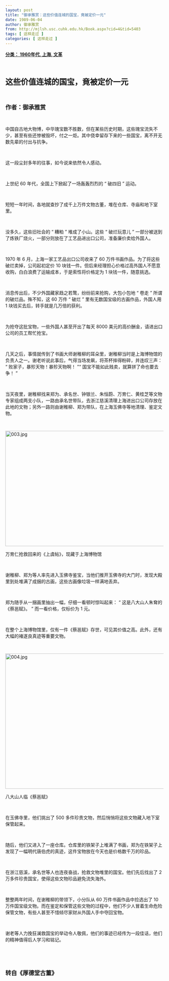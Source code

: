 ```yaml
---
layout: post
title: "御承雅赏：这些价值连城的国宝，竟被定价一元"
date: 1989-06-04
author: 御承雅赏
from: http://mjlsh.usc.cuhk.edu.hk/Book.aspx?cid=4&tid=5403
tags: [ 这样走过 ]
categories: [ 这样走过 ]
---
```


<div style="margin: 15px 10px 10px 0px;">
 <div>
  <span id="ctl00_ContentPlaceHolder1_chapter1_SubjectLabel" style="font-weight:bold;text-decoration:underline;">
   分类： 1960年代, 上海, 文革
  </span>
 </div>
 <p class="p1">
  <b>
   <font size="5">
    <span class="s1">
    </span>
    <br/>
   </font>
  </b>
 </p>
 <p class="p2">
  <span class="s1">
   <b>
    <font size="5">
     这些价值连城的国宝，竟被定价一元
    </font>
   </b>
  </span>
 </p>
 <p class="p1">
  <b>
   <font size="4">
    <span class="s1">
    </span>
    <br/>
   </font>
  </b>
 </p>
 <p class="p2">
  <span class="s1">
   <b>
    <font size="4">
     作者：御承雅赏
    </font>
   </b>
  </span>
 </p>
 <p class="p1">
  <span class="s1">
  </span>
  <br/>
 </p>
 <p class="p2">
  <span class="s1">
   中国自古地大物博，中华瑰宝数不胜数，但在某些历史时期，这些瑰宝流失不少，甚至有些还惨被毁坏，付之一炬。其中侥幸留存下来的一些国宝，离不开无数先辈的付出与抗争。
  </span>
 </p>
 <p class="p1">
  <span class="s1">
  </span>
  <br/>
 </p>
 <p class="p2">
  <span class="s1">
   这一段尘封多年的往事，如今说来依然令人感动。
  </span>
 </p>
 <p class="p1">
  <span class="s1">
  </span>
  <br/>
 </p>
 <p class="p2">
  <span class="s1">
   上世纪
  </span>
  <span class="s2">
   60
  </span>
  <span class="s1">
   年代，全国上下掀起了一场轰轰烈烈的
  </span>
  <span class="s2">
   “
  </span>
  <span class="s1">
   破四旧
  </span>
  <span class="s2">
   ”
  </span>
  <span class="s1">
   运动。
  </span>
 </p>
 <p class="p1">
  <span class="s1">
  </span>
  <br/>
 </p>
 <p class="p2">
  <span class="s1">
   短短一年时间，各地就查抄了成千上万件文物古董，堆在仓库、寺庙和地下室里。
  </span>
 </p>
 <p class="p1">
  <span class="s1">
  </span>
  <br/>
 </p>
 <p class="p2">
  <span class="s1">
   没多久，这些旧社会的
  </span>
  <span class="s2">
   “
  </span>
  <span class="s1">
   糟粕
  </span>
  <span class="s2">
   ”
  </span>
  <span class="s1">
   堆成了小山。这些
  </span>
  <span class="s2">
   “
  </span>
  <span class="s1">
   破烂玩意儿
  </span>
  <span class="s2">
   ”
  </span>
  <span class="s1">
   一部分被送到了炼铁厂烧火，一部分则放在了工艺品进出口公司，准备廉价卖给外国人。
  </span>
 </p>
 <p class="p1">
  <span class="s1">
  </span>
  <br/>
 </p>
 <p class="p2">
  <span class="s2">
   1970
  </span>
  <span class="s1">
   年
  </span>
  <span class="s2">
   6
  </span>
  <span class="s1">
   月，上海一家工艺品出口公司收来了
  </span>
  <span class="s2">
   60
  </span>
  <span class="s1">
   万件书画作品。为了将这些破烂卖掉，公司起初定价
  </span>
  <span class="s2">
   10
  </span>
  <span class="s1">
   块钱一件。但后来经理担心价格过高外国人不愿意收购，白白浪费了运输成本，于是索性将价格定为
  </span>
  <span class="s2">
   1
  </span>
  <span class="s1">
   块钱一件，随意挑选。
  </span>
 </p>
 <p class="p1">
  <span class="s1">
  </span>
  <br/>
 </p>
 <p class="p2">
  <span class="s1">
   消息传出后，不少外国藏家趋之若鹜，纷纷前来抢购，大包小包地
  </span>
  <span class="s2">
   “
  </span>
  <span class="s1">
   卷走
  </span>
  <span class="s2">
   ”
  </span>
  <span class="s1">
   所谓的破烂品。殊不知，这
  </span>
  <span class="s2">
   60
  </span>
  <span class="s1">
   万件
  </span>
  <span class="s2">
   “
  </span>
  <span class="s1">
   破烂
  </span>
  <span class="s2">
   ”
  </span>
  <span class="s1">
   里有无数国宝级的古画作品，外国人用
  </span>
  <span class="s2">
   1
  </span>
  <span class="s1">
   块钱买去后，转手就是几万倍的获利。
  </span>
 </p>
 <p class="p1">
  <span class="s1">
  </span>
  <br/>
 </p>
 <p class="p2">
  <span class="s1">
   为抢夺这批宝物，一些外国人甚至开出了每天
  </span>
  <span class="s2">
   8000
  </span>
  <span class="s1">
   美元的高价酬金，请进出口公司的员工帮忙抢宝。
  </span>
 </p>
 <p class="p1">
  <span class="s1">
  </span>
  <br/>
 </p>
 <p class="p2">
  <span class="s1">
   几天之后，事情就传到了书画大师谢稚柳的耳朵里，谢稚柳当时是上海博物馆的负责人之一。谢老听说此事后，气得当场发飙，将茶杯摔得粉碎，并连叹三声：
  </span>
  <span class="s2">
   “
  </span>
  <span class="s1">
   败家子，暴殄天物！暴殄天物啊！
  </span>
  <span class="s2">
   ”“
  </span>
  <span class="s1">
   国宝不能如此贱卖，就算拼了命也要去争！
  </span>
  <span class="s2">
   ”
  </span>
 </p>
 <p class="p1">
  <span class="s1">
  </span>
  <br/>
 </p>
 <p class="p2">
  <span class="s1">
   当天夜里，谢稚柳找来郑为、承名世、钟银兰、朱恒蔚、万育仁、黄桂芝等文物专家组成两支小队，一路由承名世带队，去浙江慈溪清理上海进出口公司存放在此地的文物；另外一路则由谢稚柳、郑为带队，在上海玉佛寺等地清理、鉴定文物。
  </span>
 </p>
 <p class="p1">
  <span class="s1">
  </span>
  <br/>
 </p>
 <p class="p3">
  <span class="s1">
   <img alt="003.jpg" border="0" height="359" src="/medias/contents/5403/003.jpg" width="550"/>
  </span>
 </p>
 <p class="p2">
  <span class="s1">
   万育仁抢救回来的《上虞帖》，现藏于上海博物馆
  </span>
 </p>
 <p class="p1">
  <span class="s1">
  </span>
  <br/>
 </p>
 <p class="p2">
  <span class="s1">
   谢稚柳、郑为等人率先进入玉佛寺鉴宝，当他们推开玉佛寺的大门时，发现大殿里到处堆满了成捆的古画，这些古画像垃圾一样满地丢弃。
  </span>
 </p>
 <p class="p1">
  <span class="s1">
  </span>
  <br/>
 </p>
 <p class="p2">
  <span class="s1">
   郑为随手从一捆画里抽出一幅，仔细一看顿时惊叫起来：
  </span>
  <span class="s2">
   “
  </span>
  <span class="s1">
   这是八大山人朱耷的《蔡邕赋》。
  </span>
  <span class="s2">
   ”
  </span>
  <span class="s1">
   而一看价格，仅标价为
  </span>
  <span class="s2">
   1
  </span>
  <span class="s1">
   元。
  </span>
 </p>
 <p class="p1">
  <span class="s1">
  </span>
  <br/>
 </p>
 <p class="p2">
  <span class="s1">
   在整个上海博物馆里，仅有一件《蔡邕赋》存世，可见其价值之高。此外，还有大幅的褚遂良真迹等重要文物。
  </span>
 </p>
 <p class="p1">
  <span class="s1">
  </span>
  <br/>
 </p>
 <p class="p3">
  <span class="s1">
   <img alt="004.jpg" border="0" height="421" src="/medias/contents/5403/004.jpg" width="550"/>
  </span>
 </p>
 <p class="p2">
  <span class="s1">
   八大山人临《蔡邕赋》
  </span>
 </p>
 <p class="p1">
  <span class="s1">
  </span>
  <br/>
 </p>
 <p class="p2">
  <span class="s1">
   在玉佛寺里，他们挑出了
  </span>
  <span class="s2">
   500
  </span>
  <span class="s1">
   多件珍贵文物，然后悄悄将这些文物藏入地下室保管起来。
  </span>
 </p>
 <p class="p1">
  <span class="s1">
  </span>
  <br/>
 </p>
 <p class="p2">
  <span class="s1">
   随后，他们又进入了一座仓库。仓库里的铁架子上堆满了书画，郑为在铁架子上发现了一幅明代唐伯虎的真迹，这件宝物放在今天也是价格数千万的珍品。
  </span>
 </p>
 <p class="p1">
  <span class="s1">
  </span>
  <br/>
 </p>
 <p class="p2">
  <span class="s1">
   在浙江慈溪，承名世等人也连夜奋战，抢救文物堆里的国宝。他们先后找出了
  </span>
  <span class="s2">
   2
  </span>
  <span class="s1">
   万多件珍贵国宝，使得这些文物珍品避免流失海外。
  </span>
 </p>
 <p class="p1">
  <span class="s1">
  </span>
  <br/>
 </p>
 <p class="p2">
  <span class="s1">
   整整两年时间，在谢稚柳的带领下，小分队从
  </span>
  <span class="s2">
   60
  </span>
  <span class="s1">
   万件书画作品中捡选出了
  </span>
  <span class="s2">
   10
  </span>
  <span class="s1">
   万件国宝级文物。而在鉴定和保管这些文物的过程中，他们不少人冒着生命危险保管文物，有些人甚至不惜倾尽家财从外国人手中夺回宝物。
  </span>
 </p>
 <p class="p1">
  <span class="s1">
  </span>
  <br/>
 </p>
 <p class="p2">
  <span class="s1">
   谢老等人力挽狂澜救国宝的举动令人敬佩，他们的事迹已经传为一段佳话，他们的精神值得后人学习和铭记。
  </span>
 </p>
 <p class="p1">
  <span class="s1">
  </span>
  <br/>
 </p>
 <p class="p1">
  <b>
   <font size="4">
    <span class="s1">
    </span>
    <br/>
   </font>
  </b>
 </p>
 <p class="p2">
  <span class="s1">
   <b>
    <font size="4">
     转自《厚德堂古董》
    </font>
   </b>
  </span>
 </p>
</div>

